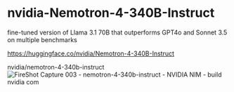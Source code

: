 # nvidia-Nemotron-4-340B-Instruct
 fine-tuned version of Llama 3.1 70B that outperforms GPT4o and Sonnet 3.5 on multiple benchmarks

https://huggingface.co/nvidia/Nemotron-4-340B-Instruct

nvidia/nemotron-4-340b-instruct
![FireShot Capture 003 - nemotron-4-340b-instruct - NVIDIA NIM - build nvidia com](https://github.com/user-attachments/assets/9fbf6e7f-f001-43d5-973d-b9d3f4ca404a)

